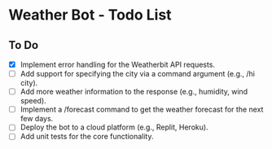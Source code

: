 # Weather Bot - Todo List

## To Do
- [x] Implement error handling for the Weatherbit API requests.
- [ ] Add support for specifying the city via a command argument (e.g., /hi city).
- [ ] Add more weather information to the response (e.g., humidity, wind speed).
- [ ] Implement a /forecast command to get the weather forecast for the next few days.
- [ ] Deploy the bot to a cloud platform (e.g., Replit, Heroku).
- [ ] Add unit tests for the core functionality.
